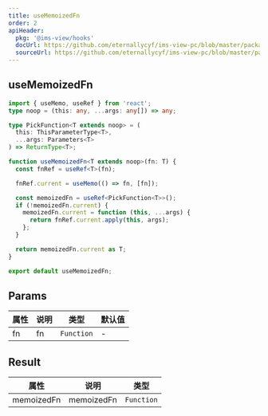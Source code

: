 ```yaml
---
title: useMemoizedFn
order: 2
apiHeader:
  pkg: '@ims-view/hooks'
  docUrl: https://github.com/eternallycyf/ims-view-pc/blob/master/packages/hooks/src/useMemoizedFn/index.md
  sourceUrl: https://github.com/eternallycyf/ims-view-pc/blob/master/packages/hooks/src/useMemoizedFn/index.ts
---
```


## useMemoizedFn

```ts
import { useMemo, useRef } from 'react';
type noop = (this: any, ...args: any[]) => any;

type PickFunction<T extends noop> = (
  this: ThisParameterType<T>,
  ...args: Parameters<T>
) => ReturnType<T>;

function useMemoizedFn<T extends noop>(fn: T) {
  const fnRef = useRef<T>(fn);

  fnRef.current = useMemo(() => fn, [fn]);

  const memoizedFn = useRef<PickFunction<T>>();
  if (!memoizedFn.current) {
    memoizedFn.current = function (this, ...args) {
      return fnRef.current.apply(this, args);
    };
  }

  return memoizedFn.current as T;
}

export default useMemoizedFn;
```

## Params

| 属性 | 说明 | 类型       | 默认值 |
| ---- | ---- | ---------- | ------ |
| fn   | fn   | `Function` | -      |

## Result

| 属性       | 说明       | 类型       |
| ---------- | ---------- | ---------- |
| memoizedFn | memoizedFn | `Function` |
